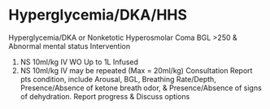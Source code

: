 # Hyperglycemia/DKA/HHS

Hyperglycemia/DKA or Nonketotic Hyperosmolar Coma
BGL >250 & Abnormal mental status
Intervention
1)    NS 10ml/kg IV WO  Up to 1L Infused
2)    NS 10ml/kg IV may be repeated (Max = 20ml/kg)
Consultation
Report pts condition, include Arousal, BGL, Breathing Rate/Depth, Presence/Absence of ketone breath odor, & Presence/Absence of signs of dehydration.
Report progress & Discuss options
